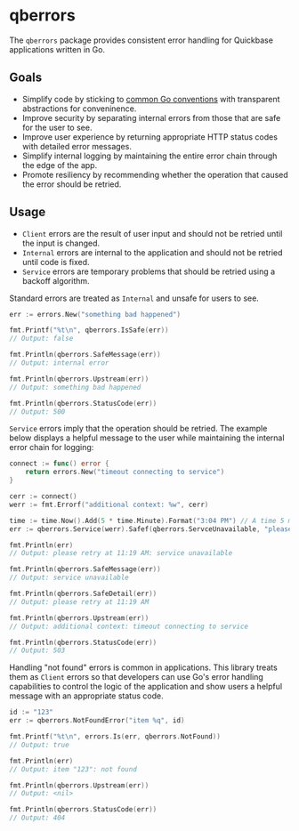 # qberrors

The `qberrors` package provides consistent error handling for Quickbase applications written in Go.

## Goals

* Simplify code by sticking to [common Go conventions](https://blog.golang.org/go1.13-errors) with transparent abstractions for conveninence.
* Improve security by separating internal errors from those that are safe for the user to see.
* Improve user experience by returning appropriate HTTP status codes with detailed error messages.
* Simplify internal logging by maintaining the entire error chain through the edge of the app.
* Promote resiliency by recommending whether the operation that caused the error should be retried.

## Usage

* `Client` errors are the result of user input and should not be retried until the input is changed.
* `Internal` errors are internal to the application and should not be retried until code is fixed.
* `Service` errors are temporary problems that should be retried using a backoff algorithm.

Standard errors are treated as `Internal` and unsafe for users to see.

```go
err := errors.New("something bad happened")

fmt.Printf("%t\n", qberrors.IsSafe(err))
// Output: false

fmt.Println(qberrors.SafeMessage(err))
// Output: internal error

fmt.Println(qberrors.Upstream(err))
// Output: something bad happened

fmt.Println(qberrors.StatusCode(err))
// Output: 500
```

`Service` errors imply that the operation should be retried. The example below displays a helpful message to the user while maintaining the internal error chain for logging:

```go
connect := func() error {
	return errors.New("timeout connecting to service")
}

cerr := connect()
werr := fmt.Errorf("additional context: %w", cerr)

time := time.Now().Add(5 * time.Minute).Format("3:04 PM") // A time 5 minutes from now.
err := qberrors.Service(werr).Safef(qberrors.ServceUnavailable, "please retry at %s", time)

fmt.Println(err)
// Output: please retry at 11:19 AM: service unavailable

fmt.Println(qberrors.SafeMessage(err))
// Output: service unavailable

fmt.Println(qberrors.SafeDetail(err))
// Output: please retry at 11:19 AM

fmt.Println(qberrors.Upstream(err))
// Output: additional context: timeout connecting to service

fmt.Println(qberrors.StatusCode(err))
// Output: 503
```

Handling "not found" errors is common in applications. This library treats them as `Client` errors so that developers can use Go's error handling capabilities to control the logic of the application and show users a helpful message with an appropriate status code.

```go
id := "123"
err := qberrors.NotFoundError("item %q", id)

fmt.Printf("%t\n", errors.Is(err, qberrors.NotFound))
// Output: true

fmt.Println(err)
// Output: item "123": not found

fmt.Println(qberrors.Upstream(err))
// Output: <nil>

fmt.Println(qberrors.StatusCode(err))
// Output: 404
```